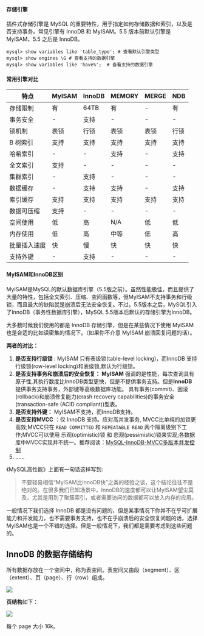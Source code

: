 #### 存储引擎

插件式存储引擎是 MySQL 的重要特性，用于指定如何存储数据和索引，以及是否支持事务。常见引擎有 InnoDB 和 MyISAM。5.5 版本前默认引擎是 MyISAM，5.5 之后是 InnoDB。

```mysql
mysql> show variables like 'table_type'; # 查看默认引擎类型
mysql> show engines \G # 查看支持的数据引擎 
mysql> show variables like 'have%';  # 查看支持的数据引擎 
```

#### 常用引擎对比

| 特点         | MyISAM | InnoDB | MEMORY | MERGE | NDB  |
| ------------ | ------ | ------ | ------ | ----- | ---- |
| 存储限制     | 有     | 64TB   | 有     | -     | 有   |
| 事务安全     | -      | 支持   | -      | -     | -    |
| 锁机制       | 表锁   | 行锁   | 表锁   | 表锁  | 行锁 |
| B 树索引     | 支持   | 支持   | 支持   | 支持  | 支持 |
| 哈希索引     | -      | -      | 支持   | -     | 支持 |
| 全文索引     | 支持   | -      | -      | -     | -    |
| 集群索引     | -      | 支持   | -      | -     | -    |
| 数据缓存     | -      | 支持   | 支持   | -     | 支持 |
| 索引缓存     | 支持   | 支持   | 支持   | 支持  | 支持 |
| 数据可压缩   | 支持   | -      | -      | -     | -    |
| 空间使用     | 低     | 高     | N/A    | 低    | 低   |
| 内存使用     | 低     | 高     | 中等   | 低    | 高   |
| 批量插入速度 | 快     | 慢     | 快     | 快    | 快   |
| 支持外键     | -      | 支持   | -      | -     | -    |

#### MyISAM和InnoDB区别

MyISAM是MySQL的默认数据库引擎（5.5版之前）。虽然性能极佳，而且提供了大量的特性，包括全文索引、压缩、空间函数等，但MyISAM不支持事务和行级锁，而且最大的缺陷就是崩溃后无法安全恢复。不过，5.5版本之后，MySQL引入了InnoDB（事务性数据库引擎），MySQL 5.5版本后默认的存储引擎为InnoDB。

大多数时候我们使用的都是 InnoDB 存储引擎，但是在某些情况下使用 MyISAM 也是合适的比如读密集的情况下。（如果你不介意 MyISAM 崩溃回复问题的话）。

**两者的对比：**

1. **是否支持行级锁** : MyISAM 只有表级锁(table-level locking)，而InnoDB 支持行级锁(row-level locking)和表级锁,默认为行级锁。
2. **是否支持事务和崩溃后的安全恢复： MyISAM** 强调的是性能，每次查询具有原子性,其执行数度比InnoDB类型更快，但是不提供事务支持。但是**InnoDB** 提供事务支持事务，外部键等高级数据库功能。 具有事务(commit)、回滚(rollback)和崩溃修复能力(crash recovery capabilities)的事务安全(transaction-safe (ACID compliant))型表。
3. **是否支持外键：** MyISAM不支持，而InnoDB支持。
4. **是否支持MVCC** ：仅 InnoDB 支持。应对高并发事务, MVCC比单纯的加锁更高效;MVCC只在 `READ COMMITTED` 和 `REPEATABLE READ` 两个隔离级别下工作;MVCC可以使用 乐观(optimistic)锁 和 悲观(pessimistic)锁来实现;各数据库中MVCC实现并不统一。推荐阅读：[MySQL-InnoDB-MVCC多版本并发控制](https://segmentfault.com/a/1190000012650596)
5. ......

《MySQL高性能》上面有一句话这样写到:

> 不要轻易相信“MyISAM比InnoDB快”之类的经验之谈，这个结论往往不是绝对的。在很多我们已知场景中，InnoDB的速度都可以让MyISAM望尘莫及，尤其是用到了聚簇索引，或者需要访问的数据都可以放入内存的应用。

一般情况下我们选择 InnoDB 都是没有问题的，但是某事情况下你并不在乎可扩展能力和并发能力，也不需要事务支持，也不在乎崩溃后的安全恢复问题的话，选择MyISAM也是一个不错的选择。但是一般情况下，我们都是需要考虑到这些问题的。

## InnoDB 的数据存储结构

所有数据存放在一个空间中，称为表空间。表空间又由段（segment）、区（extent）、页（page）、行（row）组成。

![](E:\gitbook\java-notes\images\InnoDB存储结构.jpg)

**页结构**如下：

![](E:\gitbook\java-notes\images\InnoDB页结构.jpg)

每个 page 大小 16k。